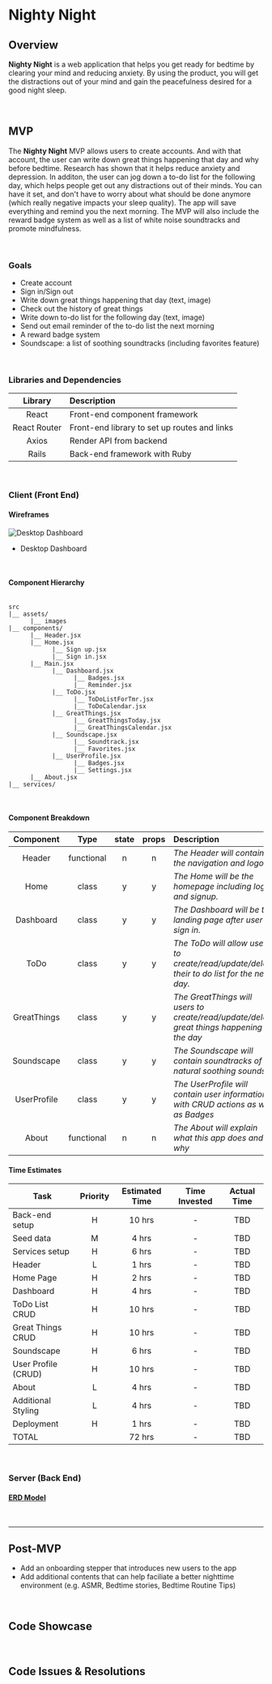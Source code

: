 # Nighty Night

## Overview

**Nighty Night** is a web application that helps you get ready for bedtime by clearing your mind and reducing anxiety. By using the product, you will get the distractions out of your mind and gain the peacefulness desired for a good night sleep. 

<br>

## MVP

The **Nighty Night** MVP allows users to create accounts. And with that account, the user can write down great things happening that day and why before bedtime. Research has shown that it helps reduce anxiety and depression. In additon, the user can jog down a to-do list for the following day, which helps people get out any distractions out of their minds. You can have it set, and don't have to worry about what should be done anymore (which really negative impacts your sleep quality). The app will save everything and remind you the next morning. The MVP will also include the reward badge system as well as a list of white noise soundtracks and promote mindfulness. 

<br>

### Goals

- Create account
- Sign in/Sign out
- Write down great things happening that day (text, image)
- Check out the history of great things
- Write down to-do list for the following day (text, image)
- Send out email reminder of the to-do list the next morning
- A reward badge system
- Soundscape: a list of soothing soundtracks (including favorites feature)

<br>

### Libraries and Dependencies


|     Library      | Description                                |
| :--------------: | :----------------------------------------- |
|      React       | Front-end component framework |
|   React Router   | Front-end library to set up routes and links |
|      Axios       | Render API from backend |
|      Rails       | Back-end framework with Ruby |

<br>

### Client (Front End)

#### Wireframes

![Desktop Dashboard](https://res.cloudinary.com/dvmkqx6v1/image/upload/v1594617163/Dashboard_osl4es.png)

- Desktop Dashboard

<br>

#### Component Hierarchy


``` structure

src
|__ assets/
      |__ images
|__ components/
      |__ Header.jsx
      |__ Home.jsx
            |__ Sign up.jsx
            |__ Sign in.jsx
      |__ Main.jsx 
            |__ Dashboard.jsx
                  |__ Badges.jsx
                  |__ Reminder.jsx
            |__ ToDo.jsx
                  |__ ToDoListForTmr.jsx
                  |__ ToDoCalendar.jsx
            |__ GreatThings.jsx
                  |__ GreatThingsToday.jsx
                  |__ GreatThingsCalendar.jsx
            |__ Soundscape.jsx
                  |__ Soundtrack.jsx
                  |__ Favorites.jsx
            |__ UserProfile.jsx
                  |__ Badges.jsx
                  |__ Settings.jsx
      |__ About.jsx
|__ services/

```
<br>

#### Component Breakdown


|  Component   |    Type    | state | props | Description                                                      |
| :----------: | :--------: | :---: | :---: | :--------------------------------------------------------------- |
|    Header    | functional |   n   |   n   | _The Header will contain the navigation and logo._               |
|     Home     |   class    |   y   |   y   | _The Home will be the homepage including login and signup._      |
|  Dashboard   |   class    |   y   |   y   | _The Dashboard will be the landing page after user sign in._     |
|     ToDo     |   class    |   y   |   y   | _The ToDo will allow users to create/read/update/delete their to do list for the next day._      |
| GreatThings  |   class    |   y   |   y   | _The GreatThings will users to create/read/update/delete great things happening on the day_      |
|  Soundscape  |   class    |   y   |   y   | _The Soundscape will contain soundtracks of natural soothing sounds_      |
| UserProfile  |   class    |   y   |   y   | _The UserProfile will contain user information with CRUD actions as well as Badges_      |
|    About     | functional |   n   |   n   | _The About will explain what this app does and why_      |


#### Time Estimates


| Task                | Priority | Estimated Time | Time Invested | Actual Time |
| ------------------- | :------: | :------------: | :-----------: | :---------: |
| Back-end setup      |    H     |     10 hrs     |       -       |     TBD     |
| Seed data           |    M     |     4 hrs      |       -       |     TBD     |
| Services setup      |    H     |     6 hrs      |       -       |     TBD     |
| Header              |    L     |     1 hrs      |       -       |     TBD     |
| Home Page           |    H     |     2 hrs      |       -       |     TBD     |
| Dashboard           |    H     |     4 hrs      |       -       |     TBD     |
| ToDo List CRUD      |    H     |     10 hrs     |       -       |     TBD     |
| Great Things CRUD   |    H     |     10 hrs     |       -       |     TBD     |
| Soundscape          |    H     |     6 hrs      |       -       |     TBD     |
| User Profile (CRUD) |    H     |     10 hrs     |       -       |     TBD     |
| About               |    L     |     4 hrs      |       -       |     TBD     |
| Additional Styling  |    L     |     4 hrs      |       -       |     TBD     |
| Deployment          |    H     |     1 hrs      |       -       |     TBD     |
| TOTAL               |          |     72 hrs     |       -       |     TBD     |



<br>

### Server (Back End)


#### [ERD Model](https://res.cloudinary.com/dvmkqx6v1/image/upload/v1594614315/Night_ERD_pnsoik.png)

<br>

***

## Post-MVP

- Add an onboarding stepper that introduces new users to the app
- Add additional contents that can help faciliate a better nighttime environment (e.g. ASMR, Bedtime stories, Bedtime Routine Tips)

<br>

## Code Showcase

<br>

## Code Issues & Resolutions


